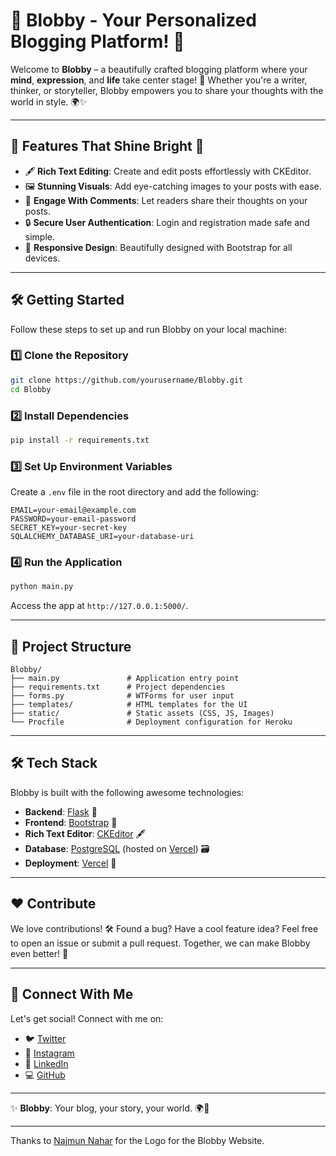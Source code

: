 # 🌟 Blobby - Your Personalized Blogging Platform! 📝

Welcome to **Blobby** – a beautifully crafted blogging platform where your **mind**, **expression**, and **life** take center stage! 🚀 Whether you're a writer, thinker, or storyteller, Blobby empowers you to share your thoughts with the world in style. 🌍✨

---

## 🎯 Features That Shine Bright 🌟

- 🖋️ **Rich Text Editing**: Create and edit posts effortlessly with CKEditor.
- 🖼️ **Stunning Visuals**: Add eye-catching images to your posts with ease.
- 💬 **Engage With Comments**: Let readers share their thoughts on your posts.
- 🔒 **Secure User Authentication**: Login and registration made safe and simple.
- 🎨 **Responsive Design**: Beautifully designed with Bootstrap for all devices.

---

## 🛠️ Getting Started

Follow these steps to set up and run Blobby on your local machine:

### 1️⃣ Clone the Repository

```bash
git clone https://github.com/yourusername/Blobby.git
cd Blobby
```

### 2️⃣ Install Dependencies

```bash
pip install -r requirements.txt
```

### 3️⃣ Set Up Environment Variables

Create a `.env` file in the root directory and add the following:

```plaintext
EMAIL=your-email@example.com
PASSWORD=your-email-password
SECRET_KEY=your-secret-key
SQLALCHEMY_DATABASE_URI=your-database-uri
```

### 4️⃣ Run the Application

```bash
python main.py
```

Access the app at `http://127.0.0.1:5000/`.

---

## 📂 Project Structure

```plaintext
Blobby/
├── main.py               # Application entry point
├── requirements.txt      # Project dependencies
├── forms.py              # WTForms for user input
├── templates/            # HTML templates for the UI
├── static/               # Static assets (CSS, JS, Images)
└── Procfile              # Deployment configuration for Heroku
```

---

## 🛠️ Tech Stack

Blobby is built with the following awesome technologies:

- **Backend**: [Flask](https://flask.palletsprojects.com/) 🐍  
- **Frontend**: [Bootstrap](https://getbootstrap.com/) 🎨  
- **Rich Text Editor**: [CKEditor](https://ckeditor.com/) 🖋️  
- **Database**: [PostgreSQL](https://www.postgresql.org/) (hosted on [Vercel](https://vercel.com/)) 🗃️  
- **Deployment**: [Vercel](https://vercel.com/) 🚀  

---

## ❤️ Contribute

We love contributions! 🛠️ Found a bug? Have a cool feature idea? Feel free to open an issue or submit a pull request. Together, we can make Blobby even better! 💪

---

## 🙌 Connect With Me

Let's get social! Connect with me on:

- 🐦 [Twitter](https://twitter.com/SAMEETPATIL5)
- 📸 [Instagram](https://www.instagram.com/sameetpatil_5/)
- 💼 [LinkedIn](https://www.linkedin.com/in/sameetpatil5/)
- 💻 [GitHub](https://github.com/sameetpatil5)

---

✨ **Blobby**: Your blog, your story, your world. 🌍💖

---

Thanks to [Najmun Nahar](https://www.flaticon.com/authors/najmunnahar) for the Logo for the Blobby Website.
